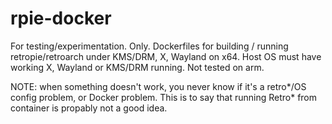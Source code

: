 # rpie-docker

For testing/experimentation. Only. Dockerfiles for building / running retropie/retroarch under KMS/DRM, X, Wayland on x64. Host OS must have working X, Wayland or KMS/DRM running. Not tested on arm. 

NOTE: when something doesn't work, you never know if it's a retro*/OS config problem, or Docker problem. This is to say that running Retro* from container is propably not a good idea.
